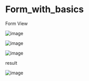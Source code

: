# Form_with_basics

Form View

![image](https://github.com/anshuman-rai-27/Form_with_basics/assets/118046194/2cdd705a-186e-41c7-9ec8-1ed3d0b4547e)


![image](https://github.com/anshuman-rai-27/Form_with_basics/assets/118046194/7d9c1031-66ae-47ae-bd98-3cf8fe417f93)



![image](https://github.com/anshuman-rai-27/Form_with_basics/assets/118046194/cb6c2c05-0539-4815-a2d7-939921e638a0)




result


![image](https://github.com/anshuman-rai-27/Form_with_basics/assets/118046194/f2335dee-0ed9-4669-b35a-5979c0f53f94)
